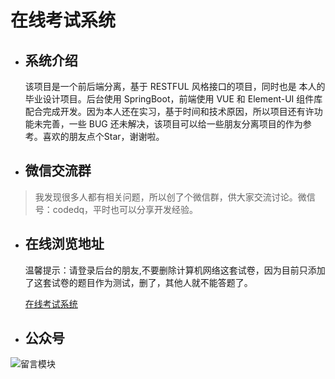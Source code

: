 # 在线考试系统

* ## 系统介绍

     该项目是一个前后端分离，基于 RESTFUL 风格接口的项目，同时也是 本人的毕业设计项目。后台使用 SpringBoot，前端使用 VUE 和 Element-UI 组件库配合完成开发。因为本人还在实习，基于时间和技术原因，所以项目还有许功能未完善，一些 BUG 还未解决，该项目可以给一些朋友分离项目的作为参考。喜欢的朋友点个Star，谢谢啦。

* ## 微信交流群
> 我发现很多人都有相关问题，所以创了个微信群，供大家交流讨论。微信号：codedq，平时也可以分享开发经验。

* ## 在线浏览地址
    温馨提示：请登录后台的朋友,不要删除计算机网络这套试卷，因为目前只添加了这套试卷的题目作为测试，删了，其他人就不能答题了。
    
    [在线考试系统](https://www.xttblog.com/?p=5026 "在线考试系统")


* ## 公众号

![留言模块](https://gitee.com/xmtblog/img/raw/master/wxcode.jpg)